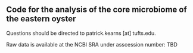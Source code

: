 ## Code for the analysis of the core microbiome of the eastern oyster
Questions should be directed to patrick.kearns [at] tufts.edu.

Raw data is available at the NCBI SRA under asscession number: TBD
